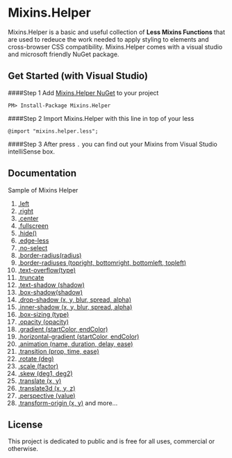# Mixins.Helper

Mixins.Helper is a basic and useful collection of **Less Mixins Functions** that are used to redeuce the work needed to apply styling to elements and cross-browser CSS compatibility. Mixins.Helper comes with a visual studio and microsoft friendly NuGet package.

## <a name="get-started"></a> Get Started (with Visual Studio)
####Step 1
Add [Mixins.Helper NuGet](https://www.nuget.org/packages/Mixins.Helper/) to your project

    PM> Install-Package Mixins.Helper

####Step 2
Import Mixins.Helper with this line in top of your less

    @import "mixins.helper.less";
    
####Step 3
After press `.` you can find out your Mixins from Visual Studio intelliSense box.

## <a name="documentation"></a> Documentation
Sample of Mixins Helper

01. [.left](#)
02. [.right](#)
03. [.center](#)
04. [.fullscreen](#)
05. [.hide()](#)
06. [.edge-less](#)
07. [.no-select](#)
08. [.border-radius(radius)](#)
09. [.border-radiuses (topright, bottomright, bottomleft, topleft)](#)
10. [.text-overflow(type)](#)
11. [.truncate](#)
12. [.text-shadow (shadow)](#)
13. [.box-shadow(shadow)](#)
14. [.drop-shadow (x, y, blur, spread, alpha)](#)
15. [.inner-shadow (x, y, blur, spread, alpha)](#)
16. [.box-sizing (type)](#)
17. [.opacity (opacity)](#)
18. [.gradient (startColor, endColor)](#)
19. [.horizontal-gradient (startColor, endColor)](#)
20. [.animation (name, duration, delay, ease)](#)
21. [.transition (prop, time, ease)](#)
22. [.rotate (deg)](#)
23. [.scale (factor)](#)
24. [.skew (deg1, deg2)](#)
25. [.translate (x, y)](#)
26. [.translate3d (x, y, z)](#)
27. [.perspective (value)](#)
28. [.transform-origin (x, y)](#)
and more...

## <a name="license"></a> License
This project is dedicated to public and is free for all uses, commercial or otherwise.
